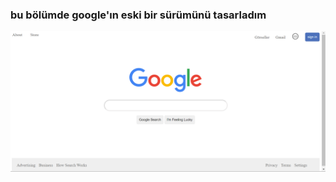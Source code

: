 ### bu bölümde google'ın eski bir sürümünü tasarladım
![Ekran görüntüsü](<Ekran görüntüsü 2023-06-21 211130.png>)
